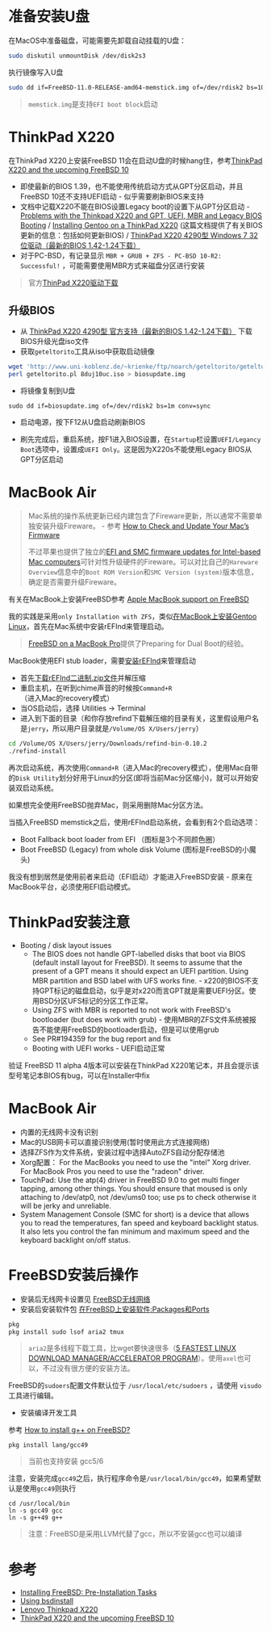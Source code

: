 # 准备安装U盘

在MacOS中准备磁盘，可能需要先卸载自动挂载的U盘：

```bash
sudo diskutil unmountDisk /dev/disk2s3
```

执行镜像写入U盘

```bash
sudo dd if=FreeBSD-11.0-RELEASE-amd64-memstick.img of=/dev/rdisk2 bs=100m conv=sync
```

> `memstick.img`是支持`EFI boot block`启动

# ThinkPad X220

在ThinkPad X220上安装FreeBSD 11会在启动U盘的时候hang住，参考[ThinkPad X220 and the upcoming FreeBSD 10](https://forums.freebsd.org/threads/42716/)

* 即使最新的BIOS 1.39，也不能使用传统启动方式从GPT分区启动，并且FreeBSD 10还不支持UEFI启动 - 似乎需要刷新BIOS来支持
* 文档中记载X220不能在BIOS设置Legacy boot的设置下从GPT分区启动 - [Problems with the Thinkpad X220 and GPT, UEFI, MBR and Legacy BIOS Booting](http://blog.jamiek.it/2011/10/problems-with-thinkpad-x220-and-gpt.html) / [Installing Gentoo on a ThinkPad X220](http://www.thinkwiki.org/wiki/Installing_Gentoo_on_a_ThinkPad_X220) (这篇文档提供了有关BIOS更新的信息：包括如何更新BIOS) / [ThinkPad X220 4290型 Windows 7 32位驱动（最新的BIOS 1.42-1.24下载）](http://think.lenovo.com.cn/support/driver/newdriversdownlist.aspx?yt=pt&categoryid=3091100&CODEName=4290&SearchType=1&wherePage=2&SearchNodeCC=ThinkPad+X220&osid=231)
* 对于PC-BSD，有记录显示 `MBR + GRUB + ZFS - PC-BSD 10-R2: Successful!` ，可能需要使用MBR方式来磁盘分区进行安装

> 官方[ThinPad X220驱动下载](http://think.lenovo.com.cn/support/driver/newdriversdownlist.aspx?yt=pt&categoryid=9787&CODEName=ThinkPad%20X220&SearchType=0&wherePage=2)

## 升级BIOS

* 从 [ThinkPad X220 4290型 官方支持（最新的BIOS 1.42-1.24下载）](http://think.lenovo.com.cn/support/driver/newdriversdownlist.aspx?yt=pt&categoryid=3091100&CODEName=4290&SearchType=1&wherePage=2&SearchNodeCC=ThinkPad+X220&osid=231) 下载 BIOS升级光盘iso文件
* 获取`geteltorito`工具从iso中获取启动镜像

```bash
wget 'http://www.uni-koblenz.de/~krienke/ftp/noarch/geteltorito/geteltorito.pl'
perl geteltorito.pl 8duj10uc.iso > biosupdate.img
```

* 将镜像复制到U盘

```
sudo dd if=biosupdate.img of=/dev/rdisk2 bs=1m conv=sync
```

* 启动电源，按下F12从U盘启动刷新BIOS

* 刷先完成后，重启系统，按F1进入BIOS设置，在`Startup`栏设置`UEFI/Legancy Boot`选项中，设置成`UEFI Only`。这是因为X220s不能使用Legacy BIOS从GPT分区启动

# MacBook Air

> Mac系统的操作系统更新已经内建包含了Fireware更新，所以通常不需要单独安装升级Fireware。 - 参考 [How to Check and Update Your Mac’s Firmware](http://www.chriswrites.com/how-to-check-and-update-your-macs-firmware/)
>
> 不过苹果也提供了独立的[EFI and SMC firmware updates for Intel-based Mac computers](https://support.apple.com/en-us/HT201518)可针对性升级硬件的Fireware。可以对比自己的`Hareware Overview`信息中的`Boot ROM Version`和`SMC Version (system)`版本信息，确定是否需要升级Fireware。

有关在MacBook上安装FreeBSD参考 [Apple MacBook support on FreeBSD](https://wiki.freebsd.org/AppleMacbook)

我的实践是采用`only Installation with ZFS`，类似[在MacBook上安装Gentoo Linux](../linux/gentoo/install_gentoo_on_macbook)，首先在Mac系统中安装rEFInd来管理启动。

> [FreeBSD on a MacBook Pro](https://gist.github.com/mpasternacki/974e29d1e3865e940c53)提供了Preparing for Dual Boot的经验。

MacBook使用EFI stub loader，需要[安装rEFInd](../../../develop/mac/refind)来管理启动

* 首先[下载rEFInd二进制.zip文件](http://www.rodsbooks.com/refind/getting.html)并解压缩
* 重启主机，在听到chime声音的时候按`Command+R`（进入Mac的recovery模式）
* 当OS启动后，选择 Utilities -> Terminal
* 进入到下面的目录（和你存放refind下载解压缩的目录有关，这里假设用户名是`jerry`，所以用户目录就是`/Volume/OS X/Users/jerry`）

```bash
cd /Volume/OS X/Users/jerry/Downloads/refind-bin-0.10.2
./refind-install
```

再次启动系统，再次使用`Command+R`（进入Mac的recovery模式），使用Mac自带的`Disk Utility`划分好用于Linux的分区(即将当前Mac分区缩小)，就可以开始安装双启动系统。

如果想完全使用FreeBSD抛弃Mac，则采用删除Mac分区方法。

当插入FreeBSD memstick之后，使用rEFInd启动系统，会看到有2个启动选项：

* Boot Fallback boot loader from EFI （图标是3个不同颜色圈）
* Boot FreeBSD (Legacy) from whole disk Volume (图标是FreeBSD的小魔头)

我没有想到居然是使用前者来启动（EFI启动）才能进入FreeBSD安装 - 原来在MacBook平台，必须使用EFI启动模式。

# ThinkPad安装注意

* Booting / disk layout issues
  * The BIOS does not handle GPT-labelled disks that boot via BIOS (default install layout for FreeBSD). It seems to assume that the present of a GPT means it should expect an UEFI partition. Using MBR partition and BSD label with UFS works fine. - x220的BIOS不支持GPT标记的磁盘启动，似乎是对x220而言GPT就是需要UEFI分区。使用BSD分区UFS标记的分区工作正常。
  * Using ZFS with MBR is reported to not work with FreeBSD's bootloader (but does work with grub) - 使用MBR的ZFS文件系统被报告不能使用FreeBSD的bootloader启动，但是可以使用grub
  * See PR#194359 for the bug report and fix
  * Booting with UEFI works - UEFI启动正常

验证 FreeBSD 11 alpha 4版本可以安装在ThinkPad X220笔记本，并且会提示该型号笔记本BIOS有bug，可以在Installer中fix

# MacBook Air

* 内置的无线网卡没有识别
* Mac的USB网卡可以直接识别使用(暂时使用此方式连接网络)
* 选择ZFS作为文件系统，安装过程中选择AutoZFS自动分配存储池
* Xorg配置： For the MacBooks you need to use the "intel" Xorg driver. For MacBook Pros you need to use the "radeon" driver. 
* TouchPad: Use the atp(4) driver in FreeBSD 9.0 to get multi finger tapping, among other things. You should ensure that moused is only attaching to /dev/atp0, not /dev/ums0 too; use ps to check otherwise it will be jerky and unreliable. 
* System Management Console (SMC for short) is a device that allows you to read the temperatures, fan speed and keyboard backlight status. It also lets you control the fan minimum and maximum speed and the keyboard backlight on/off status. 

# FreeBSD安装后操作

* 安装后无线网卡设置见 [FreeBSD无线网络](freebsd_wireless.md)
* 安装后安装软件包 [在FreeBSD上安装软件:Packages和Ports](packages_and_ports.md)

```bash
pkg
pkg install sudo lsof aria2 tmux
```

> `aria2`是多线程下载工具，比wget要快速很多（[5 FASTEST LINUX DOWNLOAD MANAGER/ACCELERATOR PROGRAM](http://www.ubuntubuzz.com/2010/06/5-fastest-linux-download.html)）。使用`axel`也可以，不过没有很方便的安装方法。

FreeBSD的`sudoers`配置文件默认位于 `/usr/local/etc/sudoers` ，请使用 `visudo` 工具进行编辑。

* 安装编译开发工具

参考 [How to install g++ on FreeBSD?](http://stackoverflow.com/questions/23180725/how-to-install-g-on-freebsd)

```
pkg install lang/gcc49
```

> 当前也支持安装 gcc5/6

注意，安装完成`gcc49`之后，执行程序命令是`/usr/local/bin/gcc49`，如果希望默认是使用`gcc49`则执行

```
cd /usr/local/bin
ln -s gcc49 gcc
ln -s g++49 g++
```

> 注意：FreeBSD是采用LLVM代替了gcc，所以不安装gcc也可以编译

# 参考

* [Installing FreeBSD: Pre-Installation Tasks](https://www.freebsd.org/doc/handbook/bsdinstall-pre.html)
* [Using bsdinstall](https://www.freebsd.org/doc/handbook/using-bsdinstall.html)
* [Lenovo Thinkpad X220](https://wiki.freebsd.org/Laptops/Thinkpad_X220)
* [ThinkPad X220 and the upcoming FreeBSD 10](https://forums.freebsd.org/threads/42716/)